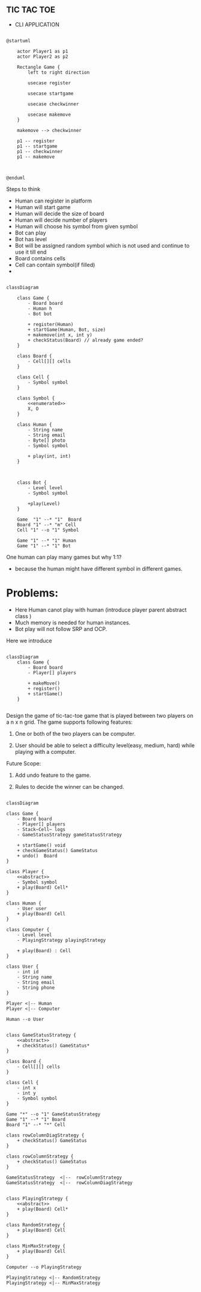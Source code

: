 ## TIC TAC TOE

- CLI APPLICATION

```plantuml

@startuml

    actor Player1 as p1
    actor Player2 as p2

    Rectangle Game {
        left to right direction

        usecase register

        usecase startgame

        usecase checkwinner

        usecase makemove
    }

    makemove --> checkwinner

    p1 -- register
    p1 -- startgame
    p1 -- checkwinner
    p1 -- makemove



@enduml
```

Steps to think

- Human can register in platform
- Human will start game
- Human will decide the size of board
- Human will decide number of players
- Human will choose his symbol from given symbol
- Bot can play
- Bot has level
- Bot will be assigned random symbol which is not used and continue to use it till end
- Board contains cells
- Cell can contain symbol(if filled)
-

```mermaid

classDiagram

    class Game {
        - Board board
        - Human h
        - Bot bot

        + register(Human)
        + startGame(Human, Bot, size)
        + makemove(int x, int y)
        + checkStatus(Board) // already game ended?
    }

    class Board {
        - Cell[][] cells
    }

    class Cell {
        - Symbol symbol
    }

    class Symbol {
        <<enumerated>>
        X, O
    }

    class Human {
        - String name
        - String email
        - Byte[] photo
        - Symbol symbol

        + play(int, int)
    }



    class Bot {
        - Level level
        - Symbol symbol

        +play(Level)
    }

    Game  "1" --* "1"  Board
    Board "1" --* "m" Cell
    Cell "1" --o "1" Symbol

    Game "1" --* "1" Human
    Game "1" --* "1" Bot

```

One human can play many games but why 1:1?

- because the human might have different symbol in different games.

# Problems:

- Here Human canot play with human (introduce player parent abstract class )
- Much memory is needed for human instances.
- Bot play will not follow SRP and OCP.

Here we introduce

```mermaid

classDiagram
    class Game {
        - Board board
        - Player[] players

        + makeMove()
        + register()
        + startGame()
    }


```

Design the game of tic-tac-toe game that is played between two players on a n x n grid. The game supports following features:

1. One or both of the two players can be computer.

2. User should be able to select a difficulty level(easy, medium, hard) while playing with a computer.

Future Scope:

1. Add undo feature to the game.

2. Rules to decide the winner can be changed.

```mermaid

classDiagram

class Game {
    - Board board
    - Player[] players
    - Stack~Cell~ logs
    - GameStatusStrategy gameStatusStrategy

    + startGame() void
    + checkGameStatus() GameStatus
    + undo()  Board
}

class Player {
    <<abstract>>
    - Symbol symbol
    + play(Board) Cell*
}

class Human {
    - User user
    + play(Board) Cell
}

class Computer {
    - Level level
    - PlayingStrategy playingStrategy

    + play(Board) : Cell
}

class User {
    - int id
    - String name
    - String email
    - String phone
}

Player <|-- Human
Player <|-- Computer

Human --o User


class GameStatusStrategy {
    <<abstract>>
    + checkStatus() GameStatus*
}

class Board {
    - Cell[][] cells
}

class Cell {
    - int x
    - int y
    - Symbol symbol
}

Game "*" --o "1" GameStatusStrategy
Game "1" --* "1" Board
Board "1" --* "*" Cell

class rowColumnDiagStrategy {
    + checkStatus() GameStatus
}

class rowColumnStrategy {
    + checkStatus() GameStatus
}

GameStatusStrategy  <|--  rowColumnStrategy
GameStatusStrategy  <|--  rowColumnDiagStrategy


class PlayingStrategy {
    <<abstract>>
    + play(Board) Cell*
}

class RandomStrategy {
    + play(Board) Cell
}

class MinMaxStrategy {
    + play(Board) Cell
}

Computer --o PlayingStrategy

PlayingStrategy <|-- RandomStrategy
PlayingStrategy <|-- MinMaxStrategy


```
